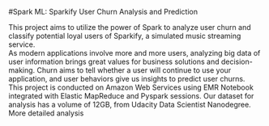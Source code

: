 #Spark ML: Sparkify User Churn Analysis and Prediction

This project aims to utilize the power of Spark to analyze user churn and classify potential loyal users of Sparkify, a simulated music streaming service.     
As modern applications involve more and more users, analyzing big data of user information brings great values for business solutions and decision-making. Churn aims to tell whether a user will continue to use your application, and user behaviors give us insights to predict user churns.      
This project is conducted on Amazon Web Services using EMR Notebook integrated with Elastic MapReduce and Pyspark sessions. Our dataset for analysis has a volume of 12GB, from Udacity Data Scientist Nanodegree.
More detailed analysis 
